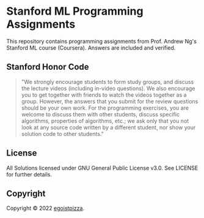 # Stanford ML Programming Assignments

This repository contains programming assignments from Prof. Andrew Ng's Stanford ML course (Coursera). Answers are included and verified.

## Stanford Honor Code

> "We strongly encourage students to form study groups,  and discuss the lecture videos (including in-video questions). We also encourage you to get together with friends to watch the videos together as a group. However,  the answers that you submit for the review questions should be your own work. For the programming exercises,  you are welcome to discuss them with other students,  discuss specific algorithms,  properties of algorithms,  etc.; we ask only that you not look at any source code written by a different student,  nor show your solution code to other students."

## License

All Solutions licensed under GNU General Public License v3.0. See LICENSE for further details.

## Copyright

Copyright © 2022 [egoistpizza](https://github.com/egoistpizza).
